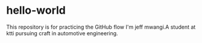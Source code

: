 # hello-world
This repository is for practicing the GitHub flow
I'm jeff mwangi.A student at ktti pursuing craft in automotive engineering.

